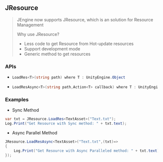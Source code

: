 ## JResource

> JEngine now supports JResource, which is an solution for Resource Management
>
> Why use JResource?
>
> - Less code to get Resource from Hot-update resources
> - Support development mode
> - Generic method to get resources



### APIs

- ```c#
  LoadRes<T>(string path) where T : UnityEngine.Object
  ```

- ```c#
  LoadResAsync<T>(string path,Action<T> callback) where T : UnityEngine.Object
  ```



### Examples

- Sync Method

```c#
var txt = JResource.LoadRes<TextAsset>("Text.txt");
Log.Print("Get Resource with Sync method: " + txt.text);
```

- Async Parallel Method 

```c#
JResource.LoadResAsync<TextAsset>("Text.txt",(txt)=>
{
	Log.Print("Get Resource with Async Paralleled method: " + txt.text);
});
```

